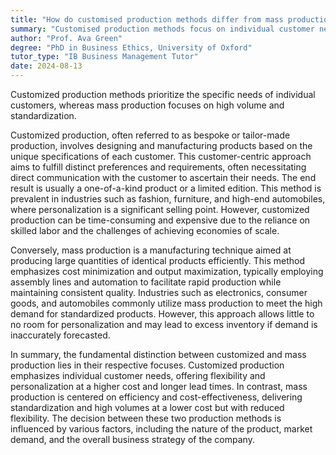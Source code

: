 ```yaml
---
title: "How do customised production methods differ from mass production?"
summary: "Customised production methods focus on individual customer needs, while mass production emphasises high volume and standardisation."
author: "Prof. Ava Green"
degree: "PhD in Business Ethics, University of Oxford"
tutor_type: "IB Business Management Tutor"
date: 2024-08-13
---
```


Customized production methods prioritize the specific needs of individual customers, whereas mass production focuses on high volume and standardization.

Customized production, often referred to as bespoke or tailor-made production, involves designing and manufacturing products based on the unique specifications of each customer. This customer-centric approach aims to fulfill distinct preferences and requirements, often necessitating direct communication with the customer to ascertain their needs. The end result is usually a one-of-a-kind product or a limited edition. This method is prevalent in industries such as fashion, furniture, and high-end automobiles, where personalization is a significant selling point. However, customized production can be time-consuming and expensive due to the reliance on skilled labor and the challenges of achieving economies of scale.

Conversely, mass production is a manufacturing technique aimed at producing large quantities of identical products efficiently. This method emphasizes cost minimization and output maximization, typically employing assembly lines and automation to facilitate rapid production while maintaining consistent quality. Industries such as electronics, consumer goods, and automobiles commonly utilize mass production to meet the high demand for standardized products. However, this approach allows little to no room for personalization and may lead to excess inventory if demand is inaccurately forecasted.

In summary, the fundamental distinction between customized and mass production lies in their respective focuses. Customized production emphasizes individual customer needs, offering flexibility and personalization at a higher cost and longer lead times. In contrast, mass production is centered on efficiency and cost-effectiveness, delivering standardization and high volumes at a lower cost but with reduced flexibility. The decision between these two production methods is influenced by various factors, including the nature of the product, market demand, and the overall business strategy of the company.
    
